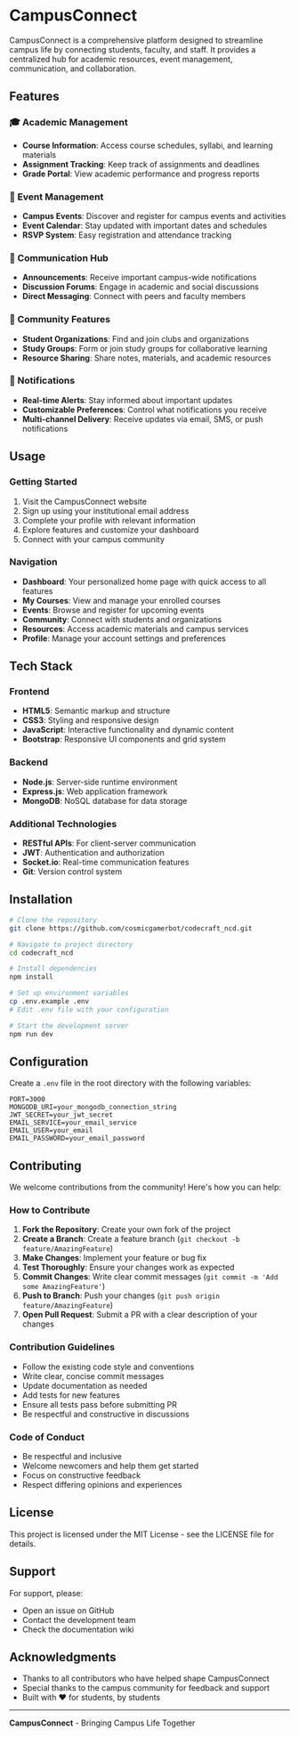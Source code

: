 # CampusConnect

CampusConnect is a comprehensive platform designed to streamline campus life by connecting students, faculty, and staff. It provides a centralized hub for academic resources, event management, communication, and collaboration.

## Features

### 🎓 Academic Management
- **Course Information**: Access course schedules, syllabi, and learning materials
- **Assignment Tracking**: Keep track of assignments and deadlines
- **Grade Portal**: View academic performance and progress reports

### 📅 Event Management
- **Campus Events**: Discover and register for campus events and activities
- **Event Calendar**: Stay updated with important dates and schedules
- **RSVP System**: Easy registration and attendance tracking

### 💬 Communication Hub
- **Announcements**: Receive important campus-wide notifications
- **Discussion Forums**: Engage in academic and social discussions
- **Direct Messaging**: Connect with peers and faculty members

### 🤝 Community Features
- **Student Organizations**: Find and join clubs and organizations
- **Study Groups**: Form or join study groups for collaborative learning
- **Resource Sharing**: Share notes, materials, and academic resources

### 🔔 Notifications
- **Real-time Alerts**: Stay informed about important updates
- **Customizable Preferences**: Control what notifications you receive
- **Multi-channel Delivery**: Receive updates via email, SMS, or push notifications

## Usage

### Getting Started
1. Visit the CampusConnect website
2. Sign up using your institutional email address
3. Complete your profile with relevant information
4. Explore features and customize your dashboard
5. Connect with your campus community

### Navigation
- **Dashboard**: Your personalized home page with quick access to all features
- **My Courses**: View and manage your enrolled courses
- **Events**: Browse and register for upcoming events
- **Community**: Connect with students and organizations
- **Resources**: Access academic materials and campus services
- **Profile**: Manage your account settings and preferences

## Tech Stack

### Frontend
- **HTML5**: Semantic markup and structure
- **CSS3**: Styling and responsive design
- **JavaScript**: Interactive functionality and dynamic content
- **Bootstrap**: Responsive UI components and grid system

### Backend
- **Node.js**: Server-side runtime environment
- **Express.js**: Web application framework
- **MongoDB**: NoSQL database for data storage

### Additional Technologies
- **RESTful APIs**: For client-server communication
- **JWT**: Authentication and authorization
- **Socket.io**: Real-time communication features
- **Git**: Version control system

## Installation

```bash
# Clone the repository
git clone https://github.com/cosmicgamerbot/codecraft_ncd.git

# Navigate to project directory
cd codecraft_ncd

# Install dependencies
npm install

# Set up environment variables
cp .env.example .env
# Edit .env file with your configuration

# Start the development server
npm run dev
```

## Configuration

Create a `.env` file in the root directory with the following variables:

```
PORT=3000
MONGODB_URI=your_mongodb_connection_string
JWT_SECRET=your_jwt_secret
EMAIL_SERVICE=your_email_service
EMAIL_USER=your_email
EMAIL_PASSWORD=your_email_password
```

## Contributing

We welcome contributions from the community! Here's how you can help:

### How to Contribute
1. **Fork the Repository**: Create your own fork of the project
2. **Create a Branch**: Create a feature branch (`git checkout -b feature/AmazingFeature`)
3. **Make Changes**: Implement your feature or bug fix
4. **Test Thoroughly**: Ensure your changes work as expected
5. **Commit Changes**: Write clear commit messages (`git commit -m 'Add some AmazingFeature'`)
6. **Push to Branch**: Push your changes (`git push origin feature/AmazingFeature`)
7. **Open Pull Request**: Submit a PR with a clear description of your changes

### Contribution Guidelines
- Follow the existing code style and conventions
- Write clear, concise commit messages
- Update documentation as needed
- Add tests for new features
- Ensure all tests pass before submitting PR
- Be respectful and constructive in discussions

### Code of Conduct
- Be respectful and inclusive
- Welcome newcomers and help them get started
- Focus on constructive feedback
- Respect differing opinions and experiences

## License

This project is licensed under the MIT License - see the LICENSE file for details.

## Support

For support, please:
- Open an issue on GitHub
- Contact the development team
- Check the documentation wiki

## Acknowledgments

- Thanks to all contributors who have helped shape CampusConnect
- Special thanks to the campus community for feedback and support
- Built with ❤️ for students, by students

---

**CampusConnect** - Bringing Campus Life Together
